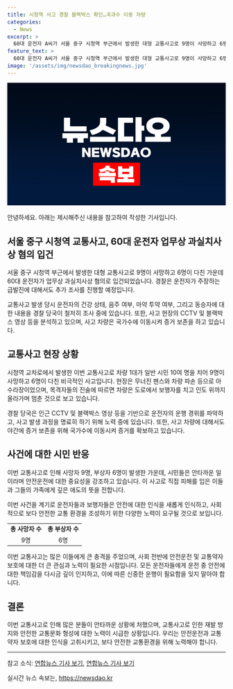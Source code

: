 ```yaml
---
title: 시청역 사고 경찰 블랙박스 확인…국과수 이동 차량
categories:
  - News
excerpt: >
  60대 운전자 A씨가 서울 중구 시청역 부근에서 발생한 대형 교통사고로 9명이 사망하고 6명이 다친 사고로 업무상 과실치사상 혐의로 입건되었다. 경찰은 운전자의 급발진 주장에 대해 수사 중이며, 음주나 마약 투약 여부는 확인되지 않았다. 사건에 대한 CCTV와 블랙박스 영상이 수사를 위해 확보 중이며, 사망자들은 시청 직원, 은행원, 병원 직원 등으로 확인됐다. 사고로 인도와 차량이 파손되는 등 현장은 아수라장으로 변했고, 목격자들은 차량이 보행자들을 덮친 상황을 presse 함.
feature_text: >
  60대 운전자 A씨가 서울 중구 시청역 부근에서 발생한 대형 교통사고로 9명이 사망하고 6명이 다친 사고로 업무상 과실치사상 혐의로 입건되었다. 경찰은 운전자의 급발진 주장에 대해 수사 중이며, 음주나 마약 투약 여부는 확인되지 않았다. 사건에 대한 CCTV와 블랙박스 영상이 수사를 위해 확보 중이며, 사망자들은 시청 직원, 은행원, 병원 직원 등으로 확인됐다. 사고로 인도와 차량이 파손되는 등 현장은 아수라장으로 변했고, 목격자들은 차량이 보행자들을 덮친 상황을 presse 함.
image: '/assets/img/newsdao_breakingnews.jpg'
---
```


<p><img src="/assets/img/newsdao_breakingnews.jpg" alt="ranknews 속보" /></p>

<p>안녕하세요. 아래는 제시해주신 내용을 참고하여 작성한 기사입니다.</p>

<h2 data-ke-size="size26">서울 중구 시청역 교통사고, 60대 운전자 업무상 과실치사상 혐의 입건</h2>

<p data-ke-size="size16">서울 중구 시청역 부근에서 발생한 대형 교통사고로 9명이 사망하고 6명이 다친 가운데 60대 운전자가 업무상 과실치사상 혐의로 입건되었습니다. 경찰은 운전자가 주장하는 급발진에 대해서도 추가 조사를 진행할 예정입니다.</p>

<p data-ke-size="size16">교통사고 발생 당시 운전자의 건강 상태, 음주 여부, 마약 투약 여부, 그리고 동승자에 대한 내용을 경찰 당국이 철저히 조사 중에 있습니다. 또한, 사고 현장의 CCTV 및 블랙박스 영상 등을 분석하고 있으며, 사고 차량은 국가수에 이동시켜 증거 보존을 하고 있습니다.</p>

<h2 data-ke-size="size26">교통사고 현장 상황</h2>

<p data-ke-size="size16">시청역 교차로에서 발생한 이번 교통사고로 차량 1대가 일반 시민 10여 명을 치어 9명이 사망하고 6명이 다친 비극적인 사고입니다. 현장은 무너진 펜스와 차량 파손 등으로 아수라장이었으며, 목격자들의 진술에 따르면 차량은 도로에서 보행자를 치고 인도 위까지 올라가며 멈춘 것으로 보고 있습니다.</p>

<p data-ke-size="size16">경찰 당국은 인근 CCTV 및 블랙박스 영상 등을 기반으로 운전자의 운행 경위를 파악하고, 사고 발생 과정을 명료히 하기 위해 노력 중에 있습니다. 또한, 사고 차량에 대해서도 야간에 증거 보존을 위해 국가수에 이동시켜 증거를 확보하고 있습니다.</p>

<h2 data-ke-size="size26">사건에 대한 시민 반응</h2>

<p data-ke-size="size16">이번 교통사고로 인해 사망자 9명, 부상자 6명이 발생한 가운데, 시민들은 안타까운 일이라며 안전운전에 대한 중요성을 강조하고 있습니다. 이 사고로 직접 피해를 입은 이들과 그들의 가족에게 깊은 애도의 뜻을 전합니다.</p>

<p data-ke-size="size16">이번 사건을 계기로 운전자들과 보행자들은 안전에 대한 인식을 새롭게 인식하고, 사회적으로 보다 안전한 교통 환경을 조성하기 위한 다양한 노력이 요구될 것으로 보입니다.</p>

<table>
  <tr>
    <td style="text-align: center; height: 17px;"><b>총 사망자 수</b></td>
    <td style="text-align: center; height: 17px;"><b>총 부상자 수</b></td>
  </tr>
  <tr>
    <td style="text-align: center; height: 17px;">9명</td>
    <td style="text-align: center; height: 17px;">6명</td>
  </tr>
</table>

<p data-ke-size="size16">이번 교통사고는 많은 이들에게 큰 충격을 주었으며, 사회 전반에 안전운전 및 교통약자 보호에 대한 더 큰 관심과 노력이 필요한 시점입니다. 모든 운전자들에게 운전 중 안전에 대한 책임감을 다시금 깊이 인지하고, 이에 따른 신중한 운행이 필요함을 잊지 말아야 합니다.</p>

<h2 data-ke-size="size26">결론</h2>

<p data-ke-size="size16">이번 교통사고로 인해 많은 분들이 안타까운 상황에 처했으며, 교통사고로 인한 재발 방지와 안전한 교통문화 형성에 대한 노력이 시급한 상황입니다. 우리는 안전운전과 교통약자 보호에 대한 인식을 고취시키고, 보다 안전한 교통환경을 위해 노력해야 합니다.</p>

<hr>

<p>참고 소식: <a href="https://www.yna.co.kr/view/AKR20210702191151504">연합뉴스 기사 보기</a>, <a href="https://www.yna.co.kr/view/AKR20210703041700053">연합뉴스 기사 보기</a></p>
실시간 뉴스 속보는, <a href="https://newsdao.kr" rel="dofollow">https://newsdao.kr</a>


